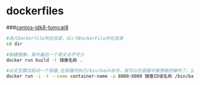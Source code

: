 # dockerfiles
###[centos-jdk8-tomcat8](https://github.com/dingshijie/dockerfiles/tree/master/centos-jdk8-tomcat8)	
```Bash
#进入Dockerfile所在目录，dir为DockerFile所在目录
cd dir

#构建镜像，其中最后一个英文点不可少
docker run build -t 镜像名称 .  

#以交互模式启动一个容器,在容器内执行/bin/bash命令，就可以在容器中做想做的操作了，比如安装openssh-server
docker run -i -t --name container-name -p 8080:8080 镜像ID或名称 /bin/bash 
```
